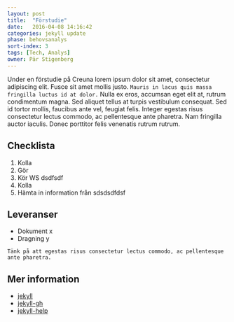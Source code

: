 ```yaml
---
layout: post
title:  "Förstudie"
date:   2016-04-08 14:16:42
categories: jekyll update
phase: behovsanalys
sort-index: 3
tags: [Tech, Analys]
owner: Pär Stigenberg
---
```

Under en förstudie på Creuna lorem ipsum dolor sit amet, consectetur adipiscing elit. Fusce sit amet mollis justo. `Mauris in lacus quis massa fringilla luctus id at dolor.` Nulla ex eros, accumsan eget elit at, rutrum condimentum magna. Sed aliquet tellus at turpis vestibulum consequat. Sed id tortor mollis, faucibus ante vel, feugiat felis. Integer egestas risus consectetur lectus commodo, ac pellentesque ante pharetra. Nam fringilla auctor iaculis. Donec porttitor felis venenatis rutrum rutrum.

Checklista
----------
1. Kolla
1. Gör
1. Kör WS dsdfsdf
1. Kolla
1. Hämta in information från sdsdsdfdsf

Leveranser
----------
* Dokument x
* Dragning y

`Tänk på att egestas risus consectetur lectus commodo, ac pellentesque ante pharetra.`

Mer information
---------------
* [jekyll]
* [jekyll-gh]
* [jekyll-help]


[jekyll]:      http://jekyllrb.com
[jekyll-gh]:   https://github.com/jekyll/jekyll
[jekyll-help]: https://github.com/jekyll/jekyll-help
